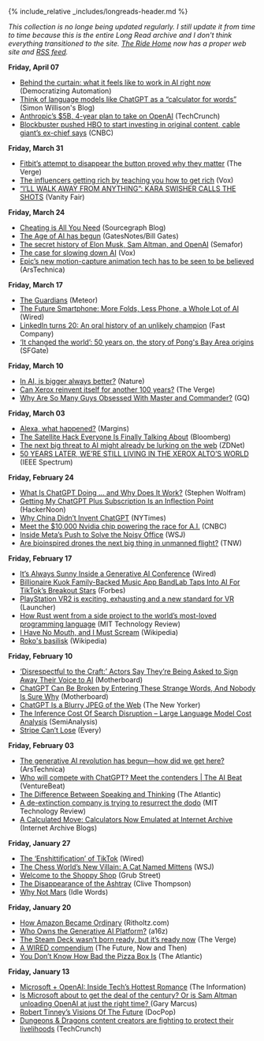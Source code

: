 {% include_relative _includes/longreads-header.md %}

_This collection is no longe being updated regularly. I still update it from time to time because this is the entire Long Read archive and I don't think everything transitioned to the site. [The Ride Home](https://www.ridehome.info/podcast/techmeme-ride-home/) now has a proper web site and [RSS feed](https://feedly.com/i/subscription/feed/https://www.ridehome.info/rss/)._


**Friday, April 07**
  * [Behind the curtain: what it feels like to work in AI right now](https://robotic.substack.com/p/behind-the-curtain-ai) (Democratizing Automation)
  * [Think of language models like ChatGPT as a “calculator for words”](https://simonwillison.net/2023/Apr/2/calculator-for-words/) (Simon Willison's Blog)
  * [Anthropic’s $5B, 4-year plan to take on OpenAI](https://techcrunch.com/2023/04/06/anthropics-5b-4-year-plan-to-take-on-openai/) (TechCrunch)
  * [Blockbuster pushed HBO to start investing in original content, cable giant’s ex-chief says](https://www.cnbc.com/2023/04/05/blockbuster-pushed-hbo-to-invest-in-original-content-ex-chief.html) (CNBC)


**Friday, March 31**
  * [Fitbit’s attempt to disappear the button proved why they matter](https://www.theverge.com/2023/3/31/23655322/fitbit-charge-3-button-of-the-month) (The Verge)
  * [The influencers getting rich by teaching you how to get rich](https://www.vox.com/culture/2023/3/30/23661712/influencer-online-course-class-miss-excel) (Vox)
  * [“I’LL WALK AWAY FROM ANYTHING”: KARA SWISHER CALLS THE SHOTS](https://www.vanityfair.com/news/2023/03/kara-swisher-podcasts) (Vanity Fair)


**Friday, March 24**
  * [Cheating is All You Need](https://about.sourcegraph.com/blog/cheating-is-all-you-need) (Sourcegraph Blog)
  * [The Age of AI has begun](https://www.gatesnotes.com/The-Age-of-AI-Has-Begun) (GatesNotes/Bill Gates)
  * [The secret history of Elon Musk, Sam Altman, and OpenAI](https://www.semafor.com/article/03/24/2023/the-secret-history-of-elon-musk-sam-altman-and-openai) (Semafor)
  * [The case for slowing down AI](https://www.vox.com/the-highlight/23621198/artificial-intelligence-chatgpt-openai-existential-risk-china-ai-safety-technology) (Vox)
  * [Epic’s new motion-capture animation tech has to be seen to be believed](https://arstechnica.com/gaming/2023/03/epics-new-motion-capture-animation-tech-has-to-be-seen-to-be-believed/) (ArsTechnica)


**Friday, March 17**
  * [The Guardians](https://www.thisismeteor.com/openai-white-knight/) (Meteor)
  * [The Future Smartphone: More Folds, Less Phone, a Whole Lot of AI](https://www.wired.com/story/phones-of-the-future-more-folds-less-phone-lots-of-ai/) (Wired)
  * [LinkedIn turns 20: An oral history of an unlikely champion](htts://www.fastcompany.com/90849652/linkedin-20-oral-history-unlikely-champ) (Fast Company)
  * [‘It changed the world’: 50 years on, the story of Pong's Bay Area origins](https://www.sfgate.com/local/article/bay-area-roots-pong-atari-17824939.php?IPID=SFGate-HP-CP-Spotlight?src=longreads) (SFGate)


**Friday, March 10**
  * [In AI, is bigger always better?](https://www.nature.com/articles/d41586-023-00641-w) (Nature)
  * [Can Xerox reinvent itself for another 100 years?](https://www.theverge.com/23630115/xerox-ar-ai-robotics-office-printer-ceo-steve-bandrowczak) (The Verge)
  * [Why Are So Many Guys Obsessed With Master and Commander?](https://www.gq.com/story/master-and-commander-anniversary) (GQ)


**Friday, March 03**
  * [Alexa, what happened?](https://www.readmargins.com/p/alexa-what-happened) (Margins)
  * [The Satellite Hack Everyone Is Finally Talking About](https://www.bloomberg.com/features/2023-russia-viasat-hack-ukraine/?sref=Szq5ylDR) (Bloomberg)
  * [The next big threat to AI might already be lurking on the web](https://www.zdnet.com/article/the-next-big-threat-to-ai-might-already-be-lurking-on-the-web/) (ZDNet)
  * [50 YEARS LATER, WE’RE STILL LIVING IN THE XEROX ALTO’S WORLD](https://spectrum.ieee.org/xerox-alto) (IEEE Spectrum)



**Friday, February 24**
  * [What Is ChatGPT Doing … and Why Does It Work?](https://writings.stephenwolfram.com/2023/02/what-is-chatgpt-doing-and-why-does-it-work/) (Stephen Wolfram)
  * [Getting My ChatGPT Plus Subscription Is an Inflection Point](https://hackernoon.com/getting-my-chatgpt-plus-subscription-is-an-inflection-point?utm_source=artifact) (HackerNoon)
  * [Why China Didn’t Invent ChatGPT](https://www.nytimes.com/2023/02/17/business/china-chatgpt-microsoft-openai.html?smid=nytcore-ios-share&referringSource=articleShare) (NYTimes)
  * [Meet the $10,000 Nvidia chip powering the race for A.I.](https://www.cnbc.com/2023/02/23/nvidias-a100-is-the-10000-chip-powering-the-race-for-ai-.html) (CNBC)
  * [Inside Meta’s Push to Solve the Noisy Office](https://www.wsj.com/articles/inside-metas-push-to-solve-the-noisy-office-ba43042?mod=djemalertNEWS) (WSJ)
  * [Are bioinspired drones the next big thing in unmanned flight?](https://thenextweb.com/news/are-bioinspired-drones-next-big-thing-unmanned-flight) (TNW)


**Friday, February 17**
  * [It’s Always Sunny Inside a Generative AI Conference](https://www.wired.com/story/jasper-generative-ai-conference-2023/) (Wired)
  * [Billionaire Kuok Family-Backed Music App BandLab Taps Into AI For TikTok’s Breakout Stars](https://www.forbes.com/sites/catherinewang/2023/02/14/billionaire-kuok-family-backed-music-app-bandlab-taps-into-ai-for-tiktoks-breakout-stars/?sh=19de251c4a7b) (Forbes)
  * [PlayStation VR2 is exciting, exhausting and a new standard for VR](https://www.washingtonpost.com/video-games/reviews/psvr2-review-playstation/) (Launcher)
  * [How Rust went from a side project to the world’s most-loved programming language](https://www.technologyreview.com/2023/02/14/1067869/rust-worlds-fastest-growing-programming-language/) (MIT Technology Review)
  * [I Have No Mouth, and I Must Scream](https://en.wikipedia.org/wiki/I_Have_No_Mouth,_and_I_Must_Scream) (Wikipedia)
  * [Roko's basilisk](https://en.wikipedia.org/wiki/Roko%27s_basilisk) (Wikipedia)


**Friday, February 10**
  * [‘Disrespectful to the Craft:’ Actors Say They’re Being Asked to Sign Away Their Voice to AI](https://www.vice.com/en/article/5d37za/voice-actors-sign-away-rights-to-artificial-intelligence) (Motherboard)
  * [ChatGPT Can Be Broken by Entering These Strange Words, And Nobody Is Sure Why](https://www.vice.com/en/article/epzyva/ai-chatgpt-tokens-words-break-reddit) (Motherboard)
  * [ChatGPT Is a Blurry JPEG of the Web](https://www.newyorker.com/tech/annals-of-technology/chatgpt-is-a-blurry-jpeg-of-the-web) (The New Yorker)
  * [The Inference Cost Of Search Disruption – Large Language Model Cost Analysis](https://www.semianalysis.com/p/the-inference-cost-of-search-disruption) (SemiAnalysis)
  * [Stripe Can’t Lose](https://every.to/p/stripe-can-t-lose) (Every)


**Friday, February 03**
  * [The generative AI revolution has begun—how did we get here?](https://arstechnica.com/gadgets/2023/01/the-generative-ai-revolution-has-begun-how-did-we-get-here/) (ArsTechnica)
  * [Who will compete with ChatGPT? Meet the contenders | The AI Beat](https://venturebeat.com/ai/who-will-compete-with-chatgpt-meet-the-contenders-the-ai-beat/) (VentureBeat)
  * [The Difference Between Speaking and Thinking](https://www.theatlantic.com/technology/archive/2023/01/chatgpt-ai-language-human-computer-grammar-logic/672902/) (The Atlantic)
  * [A de-extinction company is trying to resurrect the dodo](https://www.technologyreview.com/2023/01/31/1067417/a-de-extinction-company-is-trying-to-resurrect-the-dodo/) (MIT Technology Review)
  * [A Calculated Move: Calculators Now Emulated at Internet Archive](https://blog.archive.org/2023/01/29/a-calculated-move-calculators-now-emulated-at-internet-archive/) (Internet Archive Blogs)


**Friday, January 27**
  * [The ‘Enshittification’ of TikTok](https://www.wired.com/story/tiktok-platforms-cory-doctorow/) (Wired)
  * [The Chess World’s New Villain: A Cat Named Mittens](https://www.wsj.com/articles/chess-mittens-cat-bot-11674018529?mod=djemalertNEWS) (WSJ)
  * [Welcome to the Shoppy Shop](https://www.grubstreet.com/2023/01/why-every-shoppy-shop-looks-exactly-the-same.html) (Grub Street)
  * [The Disappearance of the Ashtray](https://clivethompson.medium.com/the-disappearance-of-the-ashtray-4badc1be9e3b) (Clive Thompson)
  * [Why Not Mars](https://idlewords.com/2023/1/why_not_mars.htm) (Idle Words)


**Friday, January 20**
  * [How Amazon Became Ordinary](https://ritholtz.com/2022/08/amazon-ordinary/) (Ritholtz.com)
  * [Who Owns the Generative AI Platform?](https://a16z.com/2023/01/19/who-owns-the-generative-ai-platform/) (a16z)
  * [The Steam Deck wasn’t born ready, but it’s ready now](https://www.theverge.com/23513517/steam-deck-long-term-test-valve?utm_campaign=theverge&utm_content=chorus&utm_medium=social&utm_source=twitter) (The Verge)
  * [A WIRED compendium](https://davekarpf.substack.com/p/a-wired-compendium) (The Future, Now and Then)
  * [You Don’t Know How Bad the Pizza Box Is](https://www.theatlantic.com/technology/archive/2023/01/pizza-delivery-box-design-soggy/672712/) (The Atlantic)


**Friday, January 13**
  * [Microsoft + OpenAI: Inside Tech’s Hottest Romance](https://www.theinformation.com/articles/microsoft-openai-inside-techs-hottest-romance?rc=64g9cw) (The Information)
  * [Is Microsoft about to get the deal of the century? Or is Sam Altman unloading OpenAI at just the right time? ](https://garymarcus.substack.com/p/is-microsoft-about-to-get-the-deal)(Gary Marcus)
  * [Robert Tinney’s Visions Of The Future](https://docpop.org/2020/11/robert-tinneys-visions-of-the-future/) (DocPop)
  * [Dungeons & Dragons content creators are fighting to protect their livelihoods](https://techcrunch.com/2023/01/12/dungeons-and-dragons-ogl-wizards-of-the-coast/) (TechCrunch)
